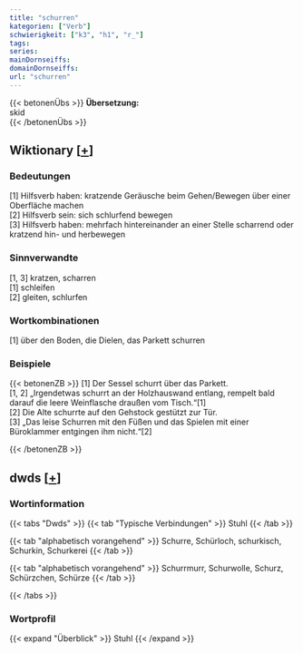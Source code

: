 ```yaml
---
title: "schurren"
kategorien: ["Verb"]
schwierigkeit: ["k3", "h1", "r_"]
tags:
series:
mainDornseiffs:
domainDornseiffs:
url: "schurren"
---
```


{{< betonenÜbs >}}
**Übersetzung:**  
skid  
{{< /betonenÜbs >}}

## Wiktionary [[+](https://de.wiktionary.org/wiki/schurren)]

### Bedeutungen
[1] Hilfsverb haben: kratzende Geräusche beim Gehen/Bewegen über einer Oberfläche machen  
[2] Hilfsverb sein: sich schlurfend bewegen  
[3] Hilfsverb haben: mehrfach hintereinander an einer Stelle scharrend oder kratzend hin- und herbewegen  

### Sinnverwandte
[1, 3] kratzen, scharren  
[1] schleifen  
[2] gleiten, schlurfen  

### Wortkombinationen
[1] über den Boden, die Dielen, das Parkett schurren  

### Beispiele
{{< betonenZB >}}
[1] Der Sessel schurrt über das Parkett.  
[1, 2] „Irgendetwas schurrt an der Holzhauswand entlang, rempelt bald darauf die leere Weinflasche draußen vom Tisch.“[1]  
[2] Die Alte schurrte auf den Gehstock gestützt zur Tür.  
[3] „Das leise Schurren mit den Füßen und das Spielen mit einer Büroklammer entgingen ihm nicht.“[2]  

{{< /betonenZB >}}


## dwds [[+](https://www.dwds.de/wb/schurren)]

### Wortinformation
{{< tabs "Dwds" >}}
{{< tab "Typische Verbindungen" >}}
Stuhl
{{< /tab >}}

{{< tab "alphabetisch vorangehend" >}}
Schurre, Schürloch, schurkisch, Schurkin, Schurkerei
{{< /tab >}}

{{< tab "alphabetisch vorangehend" >}}
Schurrmurr, Schurwolle, Schurz, Schürzchen, Schürze
{{< /tab >}}

{{< /tabs >}}

### Wortprofil
{{< expand "Überblick" >}} Stuhl {{< /expand >}}

